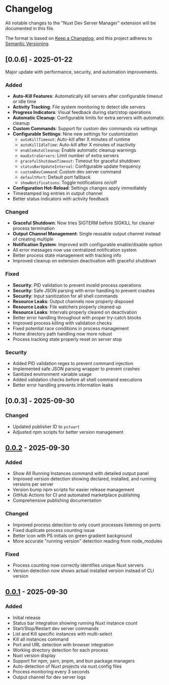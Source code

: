 # Changelog

All notable changes to the "Nuxt Dev Server Manager" extension will be documented in this file.

The format is based on [Keep a Changelog](https://keepachangelog.com/en/1.0.0/),
and this project adheres to [Semantic Versioning](https://semver.org/spec/v2.0.0.html).

## [0.0.6] - 2025-01-22

Major update with performance, security, and automation improvements.

### Added
- **Auto-Kill Features**: Automatically kill servers after configurable timeout or idle time
- **Activity Tracking**: File system monitoring to detect idle servers
- **Progress Indicators**: Visual feedback during start/stop operations
- **Automatic Cleanup**: Configurable limits for extra servers with automatic cleanup
- **Custom Commands**: Support for custom dev commands via settings
- **Configurable Settings**: Nine new settings for customization
  - `autoKillTimeout`: Auto-kill after X minutes of runtime
  - `autoKillIdleTime`: Auto-kill after X minutes of inactivity
  - `enableAutoCleanup`: Enable automatic cleanup warnings
  - `maxExtraServers`: Limit number of extra servers
  - `gracefulShutdownTimeout`: Timeout for graceful shutdown
  - `statusBarUpdateInterval`: Configurable update frequency
  - `customDevCommand`: Custom dev server command
  - `defaultPort`: Default port fallback
  - `showNotifications`: Toggle notifications on/off
- **Configuration Hot-Reload**: Settings changes apply immediately
- Timestamped log entries in output channel
- Better status indicators with activity feedback

### Changed
- **Graceful Shutdown**: Now tries SIGTERM before SIGKILL for cleaner process termination
- **Output Channel Management**: Single reusable output channel instead of creating multiple
- **Notification System**: Improved with configurable enable/disable option
- All error messages now use centralized notification system
- Better process state management with tracking info
- Improved cleanup on extension deactivation with graceful shutdown

### Fixed
- **Security**: PID validation to prevent invalid process operations
- **Security**: Safe JSON parsing with error handling to prevent crashes
- **Security**: Input sanitization for all shell commands
- **Resource Leaks**: Output channels now properly disposed
- **Resource Leaks**: File watchers properly cleaned up
- **Resource Leaks**: Intervals properly cleared on deactivation
- Better error handling throughout with proper try-catch blocks
- Improved process killing with validation checks
- Fixed potential race conditions in process management
- Home directory path handling now more robust
- Process tracking state properly reset on server stop

### Security
- Added PID validation regex to prevent command injection
- Implemented safe JSON parsing wrapper to prevent crashes
- Sanitized environment variable usage
- Added validation checks before all shell command executions
- Better error handling prevents information leaks

## [0.0.3] - 2025-09-30

### Changed
- Updated publisher ID to `pstuart`
- Adjusted npm scripts for better version management

## [0.0.2] - 2025-09-30

### Added
- Show All Running Instances command with detailed output panel
- Improved version detection showing declared, installed, and running versions per server
- Version bump npm scripts for easier release management
- GitHub Actions for CI and automated marketplace publishing
- Comprehensive publishing documentation

### Changed
- Improved process detection to only count processes listening on ports
- Fixed duplicate process counting issue
- Better icon with PS initials on green gradient background
- More accurate "running version" detection reading from node_modules

### Fixed
- Process counting now correctly identifies unique Nuxt servers
- Version detection now shows actual installed version instead of CLI version

## [0.0.1] - 2025-09-30

### Added
- Initial release
- Status bar integration showing running Nuxt instance count
- Start/Stop/Restart dev server commands
- List and Kill specific instances with multi-select
- Kill all instances command
- Port and URL detection with browser integration
- Working directory detection for each process
- Nuxt version display
- Support for npm, yarn, pnpm, and bun package managers
- Auto-detection of Nuxt projects via nuxt.config files
- Process monitoring every 3 seconds
- Output channel for dev server logs

[0.0.2]: https://github.com/pstuart/nuxt-dev-server-vscode/compare/v0.0.1...v0.0.2
[0.0.1]: https://github.com/pstuart/nuxt-dev-server-vscode/releases/tag/v0.0.1